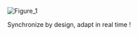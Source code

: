 ![Figure_1](https://github.com/user-attachments/assets/21fa4784-01bb-494b-8508-759f12044caa)

  Synchronize by design, adapt in real time !
